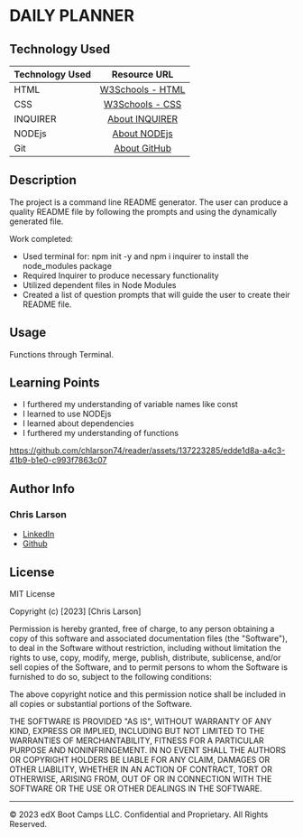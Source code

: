 # DAILY PLANNER

## Technology Used 

| Technology Used         | Resource URL           | 
| ------------- |:-------------:| 
| HTML    | [W3Schools - HTML](https://www.w3schools.com/html/html_intro.asp) | 
| CSS     | [W3Schools - CSS](https://www.w3schools.com/css/css_intro.asp)      | 
| INQUIRER       | [About INQUIRER](https://www.npmjs.com/package/inquirer?activeTab=dependencies)     |   
| NODEjs       | [About NODEjs](https://nodejs.org/en/about)     | 
| Git       | [About GitHub](https://git-scm.com/about)     |    

## Description 


 The project is a command line README generator. The user can produce a quality README file by following the prompts and using the dynamically generated file. 

Work completed:
- Used terminal for: npm init -y and npm i inquirer to install the node_modules package
- Required Inquirer to produce necessary functionality
- Utilized dependent files in Node Modules
- Created a list of question prompts that will guide the user to create their README file.



## Usage 

Functions through Terminal. 


## Learning Points 

- I furthered my understanding of variable names like const
- I learned to use NODEjs
- I learned about dependencies
- I furthered my understanding of functions

https://github.com/chlarson74/reader/assets/137223285/edde1d8a-a4c3-41b9-b1e0-c993f7863c07

## Author Info


### Chris Larson


* [LinkedIn](https://www.linkedin.com/in/christian-larson-6208a43b/)
* [Github](https://github.com/chlarson74)


## License
MIT License

Copyright (c) [2023] [Chris Larson]

Permission is hereby granted, free of charge, to any person obtaining a copy
of this software and associated documentation files (the "Software"), to deal
in the Software without restriction, including without limitation the rights
to use, copy, modify, merge, publish, distribute, sublicense, and/or sell
copies of the Software, and to permit persons to whom the Software is
furnished to do so, subject to the following conditions:

The above copyright notice and this permission notice shall be included in all
copies or substantial portions of the Software.

THE SOFTWARE IS PROVIDED "AS IS", WITHOUT WARRANTY OF ANY KIND, EXPRESS OR
IMPLIED, INCLUDING BUT NOT LIMITED TO THE WARRANTIES OF MERCHANTABILITY,
FITNESS FOR A PARTICULAR PURPOSE AND NONINFRINGEMENT. IN NO EVENT SHALL THE
AUTHORS OR COPYRIGHT HOLDERS BE LIABLE FOR ANY CLAIM, DAMAGES OR OTHER
LIABILITY, WHETHER IN AN ACTION OF CONTRACT, TORT OR OTHERWISE, ARISING FROM,
OUT OF OR IN CONNECTION WITH THE SOFTWARE OR THE USE OR OTHER DEALINGS IN THE
SOFTWARE.

---

© 2023 edX Boot Camps LLC. Confidential and Proprietary. All Rights Reserved.
